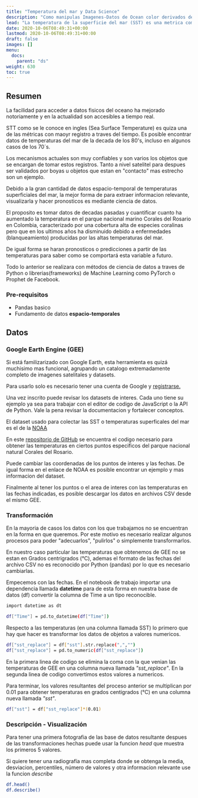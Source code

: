 ```yaml
---
title: "Temperatura del mar y Data Science"
description: "Como manipulas Imagenes-Datos de Ocean color derivados de un Satelite como Sentinel-3 ?"
lead: "La temperatura de la superficie del mar (SST) es una metrica comun en nuestros oceanos e importante de considerar, ya que afecta directamente a todas las especies marinas como pueden ser los corales o influye en la proliferacion de plancton o microorganismos tóxicos. El aumento del nivel del mar, erosion costera y la intensificacion de tormentas son otras problematicas asociadas a las temperaturas marinas."
date: 2020-10-06T08:49:31+00:00
lastmod: 2020-10-06T08:49:31+00:00
draft: false
images: []
menu:
  docs:
    parent: "ds"
weight: 630
toc: true
---
```


## Resumen

La facilidad para acceder a datos fisicos del oceano ha mejorado notoriamente y en la actualidad son accesibles a tiempo real. 

STT como se le conoce en ingles (Sea Surface Temperature) es quiza una de las métricas con maoyr registro a traves del tiempo. Es posible encontrar datos de temperaturas del mar de la decada de los 80's, incluso en algunos casos de los 70´s.

Los mecanismos actuales son muy confiables y son varios los objetos que se encargan de tomar estos registros. Tanto a nivel satelitel para despues ser validados por boyas u objetos que estan en "contacto" mas estrecho son un ejemplo.

Debido a la gran cantidad de datos espacio-temporal de temperaturas superficiales del mar, la mejor forma de para extraer informacion relevante, visualizarla y hacer pronosticos es mediante ciencia de datos.

El proposito es tomar datos de decadas pasadas y cuantificar cuanto ha aumentado la temperatura en el parque nacional marino Corales del Rosario en Colombia, caracterizado por una cobertura alta de especies coralinas pero que en los ultimos años ha disminuido debido a enfermedades (blanqueamiento) producidas por las altas temperaturas del mar.

De igual forma se haran pronosticos o predicciones a partir de las temperaturas para saber como se comportará esta variable a futuro. 

Todo lo anterior se realizara con métodos de ciencia de datos a traves de Python o librerias(frameworks) de Machine Learning como PyTorch o Prophet de Facebook.

### Pre-requisitos

- Pandas basico
- Fundamento de datos **espacio-temporales**

## Datos

### Google Earth Engine (GEE)

Si está familizarizado con Google Earth, esta herramienta es quizá muchisimo mas funcional, agrupando un catalogo extremadamente completo de imagenes satelitales y datasets.

Para usarlo solo es necesario tener una cuenta de Google y [registrarse.](https://earthengine.google.com)

Una vez inscrito puede revisar los datasets de interes. Cada uno tiene su ejemplo ya sea para trabajar con el editor de codigo de JavaScript o la API de Python. Vale la pena revisar la documentacion y fortalecer conceptos.

El dataset usado para colectar las SST o temperaturas superficales del mar es el de la [NOAA](https://developers.google.com/earth-engine/datasets/catalog/NOAA_CDR_OISST_V2_1)

En este [repositorio de GitHub](https://github.com/grammaloreto/EarthEngine/blob/main/NOAA_oiSST/SeaSurfaceTemperature_IslasRosario.js) se encuentra el codigo necesario para obtener las temperaturas en ciertos puntos especificos del parque nacional natural Corales del Rosario.

Puede cambiar las coordenadas de los puntos de interes y las fechas. De igual forma en el enlace de NOAA es posible encontrar un ejemplo y mas informacion del dataset.

Finalmente al tener los puntos o el area de interes con las temperaturas en las fechas indicadas, es posible descargar los datos en archivos CSV desde el mismo GEE.

### Transformación

En la mayoria de casos los datos con los que trabajamos no se encuentran en la forma en que queremos. Por este motivo es necesario realizar algunos procesos para poder "adecuarlos", "pulirlos" o simplemente transformarlos.

En nuestro caso particular las temperaturas que obtenemos de GEE no se estan en Grados centrigrados (°C), ademas el formato de las fechas del archivo CSV no es reconocido por Python (pandas) por lo que es necesario cambiarlas.

Empecemos con las fechas. En el notebook de trabajo importar una dependencia llamada **datetime** para de esta forma en nuestra base de datos (df) convertir la columna de Time a un tipo reconocible.

```bash
import datetime as dt

df["Time"] = pd.to_datetime(df["Time"])
```

Respecto a las temperaturas (en una columna llamada SST) lo primero que hay que hacer es transformar los datos de objetos a valores numericos.

```bash
df["sst_replace"] = df["sst"].str.replace(",","")
df["sst_replace"] = pd.to_numeric(df["sst_replace"])
```
En la primera linea de codigo se elimina la coma con la que venian las temperaturas de GEE en una columna nueva llamada *"sst_replace"*. En la segunda linea de codigo convertimos estos valores a numericos.

Para terminar, los valores resultantes del proceso anterior se multiplican por 0.01 para obtener temperaturas en grados centigrados (°C) en una columna nueva llamada *"sst"*.

```bash
df["sst"] = df["sst_replace"]*(0.01)
```

### Descripción - Visualización

Para tener una primera fotografia de las base de datos resultante despues de las transformaciones hechas puede usar la funcion *head* que muestra los primeros 5 valores. 

Si quiere tener una radiografía mas completa donde se obtenga la media, desviacion, percentiles, número de valores y otra informacion relevante use la funcion *describe*

```bash
df.head()
df.describe()
```

































